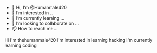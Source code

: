 - 👋 Hi, I’m @Humanmale420
- 👀 I’m interested in ...
- 🌱 I’m currently learning ...
- 💞️ I’m looking to collaborate on ...
- 📫 How to reach me ...

<!---
Humanmale420/Humanmale420 is a ✨ special ✨ repository because its `README.md` (this file) appears on your GitHub profile.
You can click the Preview link to take a look at your changes.
--->
Hi  I'm thehumanmale420
I'm interested in learning hacking 
I'm currently learning coding 
